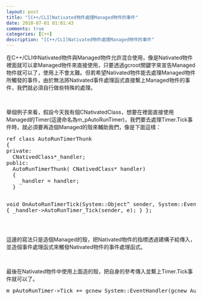 ```yaml
---
layout: post
title: "[C++/CLI]Nativated物件處理Managed物件的事件"
date: 2010-07-01 01:01:43
comments: true
categories: [C++]
description: "[C++/CLI]Nativated物件處理Managed物件的事件"
---
```

<p>
	在C++/CLI中Nativated物件與Managed物件允許混合使用，像是Nativated物件裡面就可以拿Managed物件來直接使用，只要透過gcroot關鍵字來宣告Managed物件就可以了，使用上不會太難。但若希望Nativated物件能去處理Managed物件所觸發的事件，由於無法將Nativated事件處理函式直接繫上Managed物件的事件，我們就必須自行做些特殊的處理。</p>
<p>
	 </p>
<p>
	舉個例子來看，假設今天我有個CNativatedClass，想要在裡面直接使用Managed的Timer(這邊命名為m_pAutoRunTimer)，我們要去處理Timer.Tick事件時，就必須要再造個Managed的殼來輔助我們，像是下面這樣：</p>
<div class="wlWriterSmartContent" id="scid:812469c5-0cb0-4c63-8c15-c81123a09de7:61babbf8-47dd-45c5-abe6-940a1ebfb973" style="padding-right: 0px; display: inline; padding-left: 0px; float: none; padding-bottom: 0px; margin: 0px; padding-top: 0px">
	<pre class="c" name="code">
ref class AutoRunTimerThunk
{
private:
  CNativedClass*_handler;
public:
  AutoRunTimerThunk( CNativedClass* handler)
  {
    _handler = handler;
  }

  void OnAutoRunTimerTick(System::Object^ sender, System::EventArgs^ e)
  {
    _handler-&gt;AutoRunTimer_Tick(sender, e);
  }
};</pre>
</div>
<p>
	 </p>
<p>
	這邊的寫法只是造個Managed的殼，把Nativated物件的指標透過建構子給傳入，並造個事件處理函式來觸發Nativated物件的事件處理函式。</p>
<p>
	 </p>
<p>
	最後在Nativated物件中使用上面造的殼，把自身的參考傳入並繫上Timer.Tick事件就可以了。</p>
<div class="wlWriterSmartContent" id="scid:812469c5-0cb0-4c63-8c15-c81123a09de7:02400662-c393-49f1-94f0-5dd73bef133f" style="padding-right: 0px; display: inline; padding-left: 0px; float: none; padding-bottom: 0px; margin: 0px; padding-top: 0px">
	<pre class="c" name="code">
m_pAutoRunTimer-&gt;Tick += gcnew System::EventHandler(gcnew AutoRunTimerThunk(this), &amp;AutoRunTimerThunk::OnAutoRunTimerTick);</pre>
</div>
